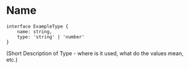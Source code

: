 # Name

```TS
interface ExampleType {
    name: string,
    type: 'string' | 'number'
}
```

(Short Description of Type - where is it used, what do the values mean, etc.)